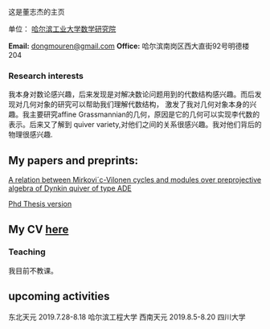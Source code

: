 这是董志杰的主页

单位： [哈尔滨工业大学数学研究院](http://im.hit.edu.cn/)


**Email:** dongmouren@gmail.com
**Office:** 哈尔滨南岗区西大直街92号明德楼204


</div>

</div>

### Research interests

我本身对数论感兴趣，后来发现是对解决数论问题用到的代数结构感兴趣。而后发现对几何对象的研究可以帮助我们理解代数结构，
激发了我对几何对象本身的兴趣。我主要研究affine Grassmannian的几何，原因是它的几何可以实现李代数的表示。后来又了解到
quiver variety,对他们之间的关系很感兴趣。我对他们背后的物理很感兴趣.

## My papers and preprints:
[A relation between Mirkovi´c-Vilonen cycles and
modules over preprojective algebra of Dynkin
quiver of type ADE](https://arxiv.org/pdf/1802.01792.pdf)


[Phd Thesis version](https://scholarworks.umass.edu/dissertations_2/1335/)

## My CV [here](cv(9).pdf)

### Teaching
我目前不教课。
## upcoming activities

东北天元 2019.7.28-8.18 哈尔滨工程大学
西南天元 2019.8.5-8.20 四川大学
